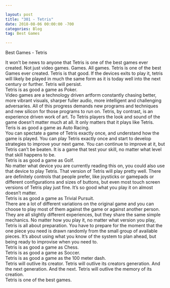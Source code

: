 ```yaml
---

layout: post  
title: "301 - Tetris"  
date: 2018-08-06 00:00:00 -700  
categories: Blog  
tag: Best Games

---
```


Best Games - Tetris  
  
It won’t be news to anyone that Tetris is one of the best games ever created. Not just video games. Games. All games. Tetris is one of the best Games ever created. Tetris is that good. If the devices exits to play it, tetris will likely be played in much the same form as it is today well into the next century or further. Tetris will persist.  
Tetris is as good a game as Poker.  
Video games are a technology driven artform constantly chasing better, more vibrant visuals, sharper fuller audio, more intelligent and challenging adversaries. All of this progress demands new programs and techniques and new silicon for those programs to run on. Tetris, by contrast, is an experience driven work of art. To Tetris players the look and sound of the game doesn’t matter much at all. It only matters that it plays like Tetris.  
Teris is as good a game as Auto Racing.  
You can spectate a game of Tetris exactly once, and understand how the game is played. You can play Tetris exactly once and start to develop strategies to improve your next game. You can continue to improve at it, but Tetris can’t be beaten. It is a game that test your skill, no matter what level that skill happens to be.  
Tetris is as good a game as Golf.  
No matter what device you are currently reading this on, you could also use that device to play Tetris. That version of Tetris will play pretty well. There are definitely controls that people prefer, like joysticks or gamepads or different configurations and sizes of buttons, but even most touch screen versions of Tetris play just fine. It’s so good what you play it on almost doesn’t matter.   
Tetris is as good a game as Trivial Pursuit.   
There are a lot of different variations on the original game and you can choose to play most of them against the game or against another person. They are all slightly different experiences, but they share the same simple mechanics. No matter how you play it, no matter what version you play, Tetris is all about preparation. You have to prepare for the moment that the one piece you need is drawn randomly from the small group of available pieces. It’s about using what you know of the system to plan ahead, but being ready to improvise when you need to.   
Tetris is as good a game as Chess.  
Tetris is as good a game as Soccer.  
Tetris is as good a game as the 100 meter dash.  
Tetris will outlive its creator. Tetris will outlive its creators generation. And the next generation. And the next. Tetris will outlive the memory of its creation.   
Tetris is one of the best games.  
  
​